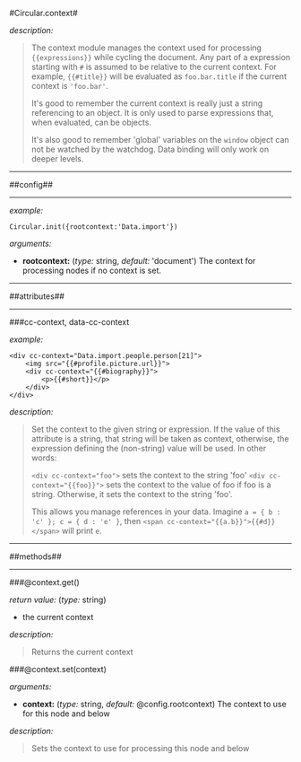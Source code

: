 #Circular.context#

*description:*

> The context module manages the context used for processing `{{expressions}}` while cycling the document. Any part of a expression starting with `#` is assumed to be relative to the current context. For example, `{{#title}}` will be evaluated as `foo.bar.title` if the current context is `'foo.bar'`.
>
> It's good to remember the current context is really just a string referencing to an object. It is only used to parse expressions that, when evaluated, can be objects.
>
> It's also good to remember 'global' variables on the `window` object can not be watched by the watchdog. Data binding will only work on deeper levels.

----

##config##

----

*example:* 

	Circular.init({rootcontext:'Data.import'})

*arguments:*

- **rootcontext:** (*type:* string, *default:* 'document') 
The context for processing nodes if no context is set.

----

##attributes##

----

###cc-context, data-cc-context

*example:* 

	<div cc-context="Data.import.people.person[21]">
		<img src="{{#profile.picture.url}}">
		<div cc-context="{{#biography}}">
			<p>{{#short}}</p>
		</div>
	</div>

*description:*

> Set the context to the given string or expression. If the value of this attribute is a string, that string will be taken as context, otherwise, the expression defining the (non-string) value will be used. In other words:
> 
> `<div cc-context="foo">` sets the context to the string 'foo'
> `<div cc-context="{{foo}}">` sets the context to the value of foo if foo is a string. Otherwise, it sets the context to the string 'foo'. 
>
> This allows you manage references in your data. Imagine `a = { b : 'c' }; c = { d : 'e' }`, then `<span cc-context="{{a.b}}">{{#d}}</span>` will print `e`. 

----

##methods##

----

###@context.get()

*return value:* (*type:* string) 
- the current context 
 
*description:*

> Returns the current context
	
	
###@context.set(context)

*arguments:*

- **context:** (*type:* string, *default:* @config.rootcontext) 
The context to use for this node and below

*description:*

> Sets the context to use for processing this node and below
	


